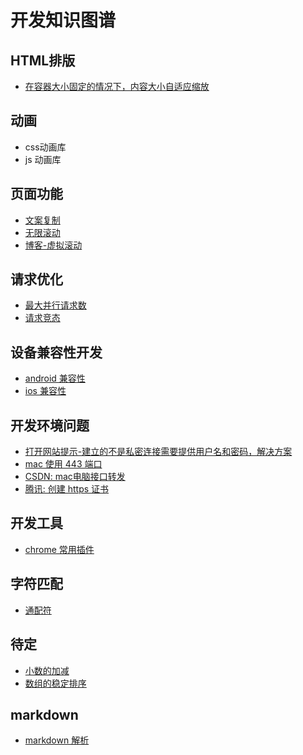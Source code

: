 # 开发知识图谱

## HTML排版
- [在容器大小固定的情况下，内容大小自适应缩放]()

## 动画
- css动画库
- js 动画库

## 页面功能
- [文案复制](./clipboard.md)
- [无限滚动]()
- [博客-虚拟滚动](https://youthfighter.github.io/react-virtual-list/transform.html)


## 请求优化
- [最大并行请求数](./request-max-parallel.md)
- [请求竞态]()


## 设备兼容性开发
- [android 兼容性](./compatibility/android-html.md)
- [ios 兼容性](./compatibility/ios-html.md)

## 开发环境问题
- [打开网站提示-建立的不是私密连接需要提供用户名和密码，解决方案](./faq.md)
- [mac 使用 443 端口](https://blog.csdn.net/u014395826/article/details/128551384)
- [CSDN: mac电脑接口转发](https://blog.csdn.net/xiaobo060/article/details/100973738)
- [腾讯: 创建 https 证书](https://cloud.tencent.com/developer/article/2199308)


## 开发工具
- [chrome 常用插件](./chrome/plugins.md)

## 字符匹配
- [通配符](./globbing-patterns.md)


## 待定
- [小数的加减](../decimal/arithmetic.ts)
- [数组的稳定排序](../algorithm/sort/array-sort.md)


## markdown
- [markdown 解析](https://github.com/markdown-it/markdown-it)
